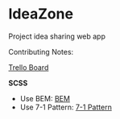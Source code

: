 # IdeaZone
Project idea sharing web app

Contributing Notes:

[Trello Board](https://trello.com/b/yDRMqjdO)

**SCSS**

* Use BEM: [BEM](https://css-tricks.com/bem-101/)
* Use 7-1 Pattern: [7-1 Pattern](https://sass-guidelin.es/#the-7-1-pattern)
